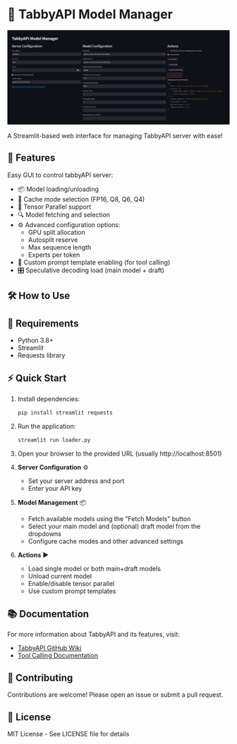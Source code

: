 # 🚀 TabbyAPI Model Manager

![TabbyAPI Manager Interface](IMGS/tabbyapi-manager.png)

A Streamlit-based web interface for managing TabbyAPI server with ease!

## 🌟 Features

Easy GUI to control tabbyAPI server:

- 📦 Model loading/unloading
- 🔄 Cache mode selection (FP16, Q8, Q6, Q4)
- 🧠 Tensor Parallel support
- 🔍 Model fetching and selection
- ⚙️ Advanced configuration options:
  - GPU split allocation
  - Autosplit reserve
  - Max sequence length
  - Experts per token
- 📝 Custom prompt template enabling (for tool calling)
- 🎛️ Speculative decoding load (main model + draft)

## 🛠️ How to Use


## 🚦 Requirements

- Python 3.8+
- Streamlit
- Requests library

## ⚡ Quick Start

1. Install dependencies:
   ```bash
   pip install streamlit requests
   ```

2. Run the application:
   ```bash
   streamlit run loader.py
   ```

3. Open your browser to the provided URL (usually http://localhost:8501)

4. **Server Configuration** ⚙️
   - Set your server address and port
   - Enter your API key

5. **Model Management** 📦
   - Fetch available models using the "Fetch Models" button
   - Select your main model and (optional) draft model  from the dropdowns
   - Configure cache modes and other advanced settings

6. **Actions** ▶️
   - Load single model or both main+draft models
   - Unload current model
   - Enable/disable tensor parallel
   - Use custom prompt templates

## 📚 Documentation

For more information about TabbyAPI and its features, visit:
- [TabbyAPI GitHub Wiki](https://github.com/theroyallab/tabbyAPI/wiki)
- [Tool Calling Documentation](https://github.com/theroyallab/tabbyAPI/wiki/10.-Tool-Calling)

## 🤝 Contributing

Contributions are welcome! Please open an issue or submit a pull request.

## 📜 License

MIT License - See LICENSE file for details

